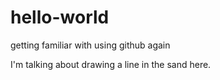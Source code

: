 # hello-world
getting familiar with using github again

I'm talking about drawing a line in the sand here. 
